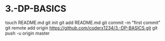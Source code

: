 3.-DP-BASICS
============
touch README.md
git init
git add README.md
git commit -m "first commit"
git remote add origin https://github.com/coderx1234/3.-DP-BASICS.git
git push -u origin master
